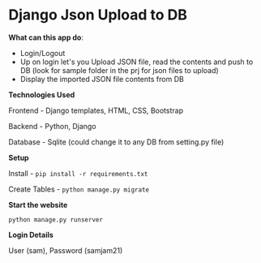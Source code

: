 # Django Json Upload to DB

**What can this app do**:
- Login/Logout
- Up on login let's you Upload JSON file, read the contents and push to DB (look for sample folder in the prj for json files to upload)
- Display the imported JSON file contents from DB


**Technologies Used**

Frontend - Django templates, HTML, CSS, Bootstrap

Backend - Python, Django

Database - Sqlite (could change it to any DB from setting.py file)

**Setup**

Install - `pip install -r requirements.txt`

Create Tables - `python manage.py migrate`

**Start the website**

`python manage.py runserver`

**Login Details**

User (sam), Password (samjam21)
